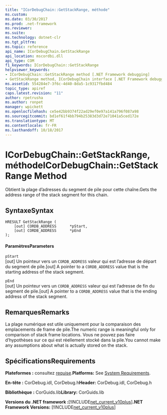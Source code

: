 ```yaml
---
title: "ICorDebugChain::GetStackRange, méthode"
ms.custom: 
ms.date: 03/30/2017
ms.prod: .net-framework
ms.reviewer: 
ms.suite: 
ms.technology: dotnet-clr
ms.tgt_pltfrm: 
ms.topic: reference
api_name: ICorDebugChain.GetStackRange
api_location: mscordbi.dll
api_type: COM
f1_keywords: ICorDebugChain::GetStackRange
helpviewer_keywords:
- ICorDebugChain::GetStackRange method [.NET Framework debugging]
- GetStackRange method, ICorDebugChain interface [.NET Framework debugging]
ms.assetid: 554284e7-3f6c-4d40-8da5-1c9317fbd484
topic_type: apiref
caps.latest.revision: "11"
author: rpetrusha
ms.author: ronpet
manager: wpickett
ms.openlocfilehash: ce5e42bb9374f22ad29ef0e97a141a796f087a98
ms.sourcegitcommit: bd1ef61f4bb794b25383d3d72e71041a5ced172e
ms.translationtype: MT
ms.contentlocale: fr-FR
ms.lasthandoff: 10/18/2017
---
```

# <a name="icordebugchaingetstackrange-method"></a><span data-ttu-id="c0ea4-102">ICorDebugChain::GetStackRange, méthode</span><span class="sxs-lookup"><span data-stu-id="c0ea4-102">ICorDebugChain::GetStackRange Method</span></span>
<span data-ttu-id="c0ea4-103">Obtient la plage d’adresses du segment de pile pour cette chaîne.</span><span class="sxs-lookup"><span data-stu-id="c0ea4-103">Gets the address range of the stack segment for this chain.</span></span>  
  
## <a name="syntax"></a><span data-ttu-id="c0ea4-104">Syntaxe</span><span class="sxs-lookup"><span data-stu-id="c0ea4-104">Syntax</span></span>  
  
```  
HRESULT GetStackRange (  
    [out] CORDB_ADDRESS      *pStart,   
    [out] CORDB_ADDRESS      *pEnd  
);  
```  
  
#### <a name="parameters"></a><span data-ttu-id="c0ea4-105">Paramètres</span><span class="sxs-lookup"><span data-stu-id="c0ea4-105">Parameters</span></span>  
 `pStart`  
 <span data-ttu-id="c0ea4-106">[out] Un pointeur vers un `CORDB_ADDRESS` valeur qui est l’adresse de départ du segment de pile.</span><span class="sxs-lookup"><span data-stu-id="c0ea4-106">[out] A pointer to a `CORDB_ADDRESS` value that is the starting address of the stack segment.</span></span>  
  
 `pEnd`  
 <span data-ttu-id="c0ea4-107">[out] Un pointeur vers un `CORDB_ADDRESS` valeur qui est l’adresse de fin du segment de pile.</span><span class="sxs-lookup"><span data-stu-id="c0ea4-107">[out] A pointer to a `CORDB_ADDRESS` value that is the ending address of the stack segment.</span></span>  
  
## <a name="remarks"></a><span data-ttu-id="c0ea4-108">Remarques</span><span class="sxs-lookup"><span data-stu-id="c0ea4-108">Remarks</span></span>  
 <span data-ttu-id="c0ea4-109">La plage numérique est utile uniquement pour la comparaison des emplacements de frame de pile.</span><span class="sxs-lookup"><span data-stu-id="c0ea4-109">The numeric range is meaningful only for comparison of stack frame locations.</span></span> <span data-ttu-id="c0ea4-110">Vous ne pouvez pas faire d’hypothèses sur ce qui est réellement stocké dans la pile.</span><span class="sxs-lookup"><span data-stu-id="c0ea4-110">You cannot make any assumptions about what is actually stored on the stack.</span></span>  
  
## <a name="requirements"></a><span data-ttu-id="c0ea4-111">Spécifications</span><span class="sxs-lookup"><span data-stu-id="c0ea4-111">Requirements</span></span>  
 <span data-ttu-id="c0ea4-112">**Plateformes :** consultez [requise](../../../../docs/framework/get-started/system-requirements.md).</span><span class="sxs-lookup"><span data-stu-id="c0ea4-112">**Platforms:** See [System Requirements](../../../../docs/framework/get-started/system-requirements.md).</span></span>  
  
 <span data-ttu-id="c0ea4-113">**En-tête :** CorDebug.idl, CorDebug.h</span><span class="sxs-lookup"><span data-stu-id="c0ea4-113">**Header:** CorDebug.idl, CorDebug.h</span></span>  
  
 <span data-ttu-id="c0ea4-114">**Bibliothèque :** CorGuids.lib</span><span class="sxs-lookup"><span data-stu-id="c0ea4-114">**Library:** CorGuids.lib</span></span>  
  
 <span data-ttu-id="c0ea4-115">**Versions du .NET framework :**[!INCLUDE[net_current_v10plus](../../../../includes/net-current-v10plus-md.md)]</span><span class="sxs-lookup"><span data-stu-id="c0ea4-115">**.NET Framework Versions:** [!INCLUDE[net_current_v10plus](../../../../includes/net-current-v10plus-md.md)]</span></span>
